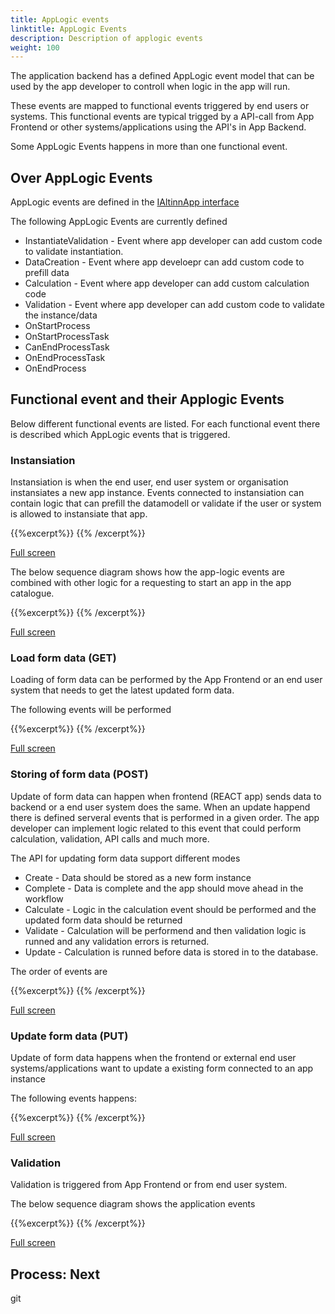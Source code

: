 ```yaml
---
title: AppLogic events
linktitle: AppLogic Events
description: Description of applogic events
weight: 100
---
```


The application backend has a defined AppLogic event model that can be used by the app developer
to controll when logic in the app will run.

These events are mapped to functional events triggered by end users or systems. This functional events are typical trigged by a API-call 
from App Frontend or other systems/applications using the API's in App Backend. 

Some AppLogic Events happens in more than one functional event. 

## Over AppLogic Events
AppLogic events are defined in the [IAltinnApp interface](https://github.com/Altinn/altinn-studio/blob/master/src/Altinn.Apps/AppTemplates/AspNet/Altinn.App.PlatformServices/Interface/IAltinnApp.cs)

The following AppLogic Events are currently defined

- InstantiateValidation - Event where app developer can add custom code to validate instantiation. 
- DataCreation - Event where app develoepr can add custom code to prefill data
- Calculation - Event where app developer can add custom calculation code
- Validation - Event where app developer can add custom code to validate the instance/data
- OnStartProcess
- OnStartProcessTask
- CanEndProcessTask
- OnEndProcessTask
- OnEndProcess

## Functional event and their Applogic Events
Below different functional events are listed. For each functional event there is described which AppLogic events that is triggered.

### Instansiation
Instansiation is when the end user, end user system or organisation instansiates a new app instance.
Events connected to instansiation can contain logic that can prefill the datamodell
or validate if the user or system is allowed to instansiate that app.

{{%excerpt%}}
<object data="/teknologi/altinnstudio/architecture/application/construction/altinn-apps/app/app-backend/applogic-events/swimlane_instansiation.svg" type="image/svg+xml" style="width: 100%;  max-width: 1300px;"></object>
{{% /excerpt%}}

[Full screen](/teknologi/altinnstudio/architecture/application/construction/altinn-apps/app/app-backend/applogic-events/swimlane_instansiation.svg)

The below sequence diagram shows how the app-logic events are combined with other logic for a requesting to start an app in the app catalogue.

{{%excerpt%}}
<object data="/teknologi/altinnstudio/architecture/application/construction/altinn-apps/app/app-backend/applogic-events/instansiation_sequence.svg" type="image/svg+xml" style="width: 100%;  max-width: 1300px;"></object>
{{% /excerpt%}}

[Full screen](/teknologi/altinnstudio/architecture/application/construction/altinn-apps/app/app-backend/applogic-events/instansiation_sequence.svg)

### Load form data (GET)
Loading of form data can be performed by the App Frontend or an end user system that needs to get
the latest updated form data. 

The following events will be performed

{{%excerpt%}}
<object data="/teknologi/altinnstudio/architecture/application/construction/altinn-apps/app/app-backend/applogic-events/swimlane_getformdata.svg" type="image/svg+xml" style="width: 100%;  max-width: 1300px;"></object>
{{% /excerpt%}}

[Full screen](/teknologi/altinnstudio/architecture/application/construction/altinn-apps/app/app-backend/applogic-events/swimlane_getformdata.svg)

### Storing of form data (POST)
Update of form data can happen when frontend (REACT app) sends data to backend
or a end user system does the same. When an update happend there is defined serveral
events that is performed in a given order. The app developer can implement
logic related to this event that could perform calculation, validation, API calls and much more.

The API for updating form data support different modes

* Create - Data should be stored as a new form instance
* Complete - Data is complete and the app should move ahead in the workflow
* Calculate - Logic in the calculation event should be performed and the updated form data should be returned
* Validate - Calculation will be performend and then validation logic is runned and any validation errors is returned.
* Update - Calculation is runned before data is stored in to the database.

The order of events are

{{%excerpt%}}
<object data="/teknologi/altinnstudio/architecture/application/construction/altinn-apps/app/app-backend/applogic-events/events_post.svg" type="image/svg+xml" style="width: 100%;  max-width: 300px;"></object>
{{% /excerpt%}}


[Full screen](/teknologi/altinnstudio/architecture/application/construction/altinn-apps/app/app-backend/applogic-events/events_post.svg)

### Update form data (PUT)
Update of form data happens when the frontend or external end user systems/applications 
want to update a existing form connected to an app instance

The following events happens:

{{%excerpt%}}
<object data="/teknologi/altinnstudio/architecture/application/construction/altinn-apps/app/app-backend/applogic-events/swimlane_updateformdata.svg" type="image/svg+xml" style="width: 100%;  max-width: 1300px;"></object>
{{% /excerpt%}}

[Full screen](/teknologi/altinnstudio/architecture/application/construction/altinn-apps/app/app-backend/applogic-events/swimlane_updateformdata.svg)

### Validation
Validation is triggered from App Frontend or from end user system. 

The below sequence diagram shows the application events 

{{%excerpt%}}
<object data="/teknologi/altinnstudio/architecture/application/construction/altinn-apps/app/app-backend/applogic-events/validation_sequence.svg" type="image/svg+xml" style="width: 100%;  max-width: 1300px;"></object>
{{% /excerpt%}}


[Full screen](/teknologi/altinnstudio/architecture/application/construction/altinn-apps/app/app-backend/applogic-events/validation_sequence.svg)
## Process: Next
git